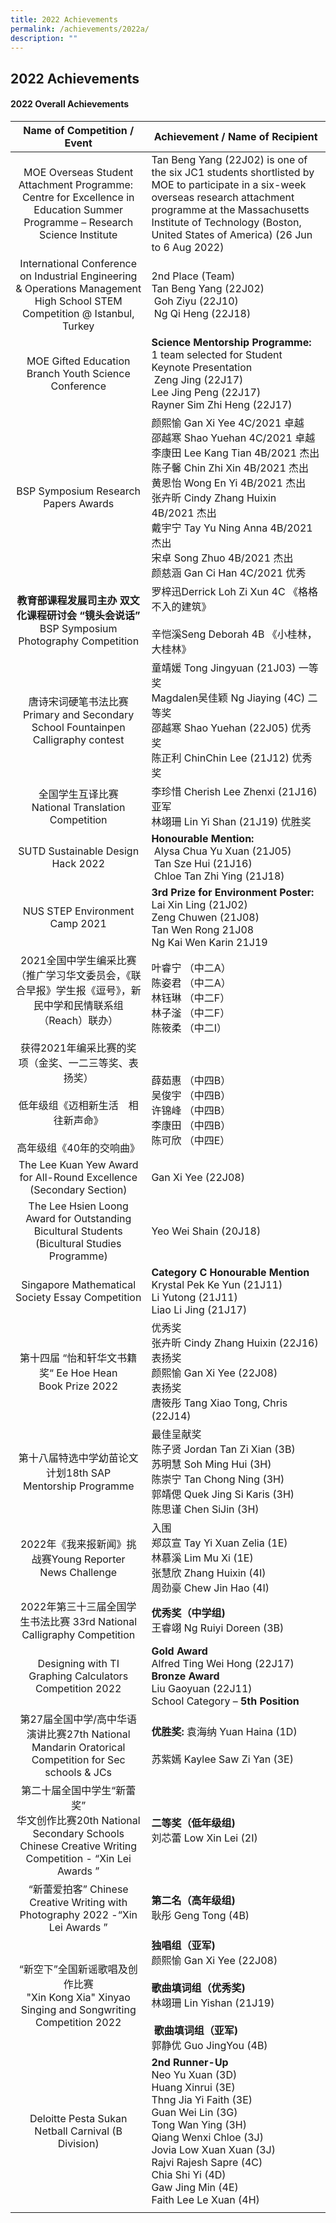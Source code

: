 ```yaml
---
title: 2022 Achievements
permalink: /achievements/2022a/
description: ""
---
```

## 2022 Achievements

#### 2022 Overall Achievements

| Name of Competition / Event | Achievement / Name of Recipient |
|:---:|---|
| MOE Overseas Student Attachment Programme:   Centre for Excellence in Education Summer Programme – Research Science Institute | Tan Beng Yang (22J02) is one of the six JC1 students shortlisted by MOE to participate in a six-week overseas research attachment programme at the Massachusetts Institute of Technology (Boston, United States of America) (26 Jun to 6 Aug 2022) |
| International Conference on Industrial Engineering & Operations Management High School STEM Competition @ Istanbul, Turkey | 2nd Place (Team)  <br>Tan Beng Yang (22J02)  <br> Goh Ziyu (22J10)  <br> Ng Qi Heng (22J18) |
| MOE Gifted Education Branch Youth Science Conference | **Science Mentorship Programme:** <br>1 team selected for Student Keynote Presentation  <br> Zeng Jing (22J17)  <br>Lee Jing Peng (22J17)  <br>Rayner Sim Zhi Heng (22J17) |
| BSP Symposium Research Papers Awards | 颜熙愉 Gan Xi Yee 4C/2021 卓越<br>邵越寒 Shao Yuehan 4C/2021 卓越<br>李康田 Lee Kang Tian 4B/2021 杰出<br>陈子馨 Chin Zhi Xin 4B/2021 杰出<br>黄恩怡 Wong En Yi 4B/2021 杰出<br> 张卉昕 Cindy Zhang Huixin 4B/2021 杰出<br>戴宇宁 Tay Yu Ning Anna 4B/2021 杰出<br>宋卓 Song Zhuo 4B/2021 杰出<br>颜慈涵 Gan Ci Han 4C/2021 优秀 |
| **教育部课程发展司主办** **双文化课程研讨会** **“镜头会说话”** <br>BSP Symposium Photography Competition | 罗梓迅Derrick Loh Zi Xun 4C 《格格不入的建筑》<br><br>辛恺溪Seng Deborah 4B 《小桂林，大桂林》 |
| 唐诗宋词硬笔书法比赛  <br>Primary and Secondary School Fountainpen Calligraphy contest | 童靖媛 Tong Jingyuan (21J03) 一等奖<br>Magdalen吴佳颖 Ng Jiaying (4C) 二等奖<br>邵越寒 Shao Yuehan (22J05) 优秀奖<br>陈正利 ChinChin Lee (21J12) 优秀奖 |
| 全国学生互译比赛  <br>National Translation Competition | 李珍惜 Cherish Lee Zhenxi (21J16) 亚军<br>林翊珊 Lin Yi Shan (21J19) 优胜奖 |
| SUTD Sustainable Design Hack 2022 | **Honourable Mention:**<br> Alysa Chua Yu Xuan (21J05)<br> Tan Sze Hui (21J16)<br> Chloe Tan Zhi Ying (21J18) |
| NUS STEP Environment Camp 2021 | **3rd Prize for Environment Poster:**<br>Lai Xin Ling (21J02)<br>Zeng Chuwen (21J08)<br>Tan Wen Rong 21J08<br>Ng Kai Wen Karin 21J19 |
| 2021全国中学生编采比赛（推广学习华文委员会，《联合早报》学生报《逗号》，新民中学和民情联系组（Reach）联办）<br><bR>获得2021年编采比赛的奖项（金奖、一二三等奖、表扬奖）<br><bR>低年级组《迈相新生活　相往新声命》<br><br>高年级组《40年的交响曲》 | 叶睿宁 （中二A）<br>陈姿君 （中二A）<br>林钰琳 （中二F）<br>林子滏 （中二F）<br>陈筱柔 （中二I）<br><br><br><br>薛茹惠 （中四B）<br>吴俊宇 （中四B）<br>许锦峰 （中四B）<br>李康田 （中四B）<br>陈可欣 （中四E） |
| The Lee Kuan Yew Award for All-Round Excellence (Secondary Section) | Gan Xi Yee (22J08) |
| The Lee Hsien Loong Award for Outstanding<br>Bicultural Students (Bicultural Studies Programme) | Yeo Wei Shain (20J18) |
| Singapore Mathematical Society Essay Competition | **Category C Honourable Mention**  <br>Krystal Pek Ke Yun (21J11)  <br>Li Yutong (21J11)  <br>Liao Li Jing (21J17) |
| 第十四届 “怡和轩华文书籍奖“ Ee Hoe Hean Book Prize 2022 | 优秀奖  <br>张卉昕 Cindy Zhang Huixin (22J16)  <br>表扬奖  <br>颜熙愉 Gan Xi Yee (22J08)  <br>表扬奖  <br>唐筱彤 Tang Xiao Tong, Chris (22J14) |
| 第十八届特选中学幼苗论文计划18th SAP  <br>Mentorship Programme | 最佳呈献奖  <br>陈子贤 Jordan Tan Zi Xian (3B)  <br>苏明慧 Soh Ming Hui (3H)  <br>陈崇宁 Tan Chong Ning (3H)  <br>郭靖偲 Quek Jing Si Karis (3H)  <br>陈思谨 Chen SiJin (3H) |
| 2022年《我来报新闻》挑战赛Young Reporter News Challenge | 入围  <br>郑苡宣 Tay Yi Xuan Zelia (1E)  <br>林慕溪 Lim Mu Xi (1E)  <br>张慧欣 Zhang Huixin (4I)  <br>周劲豪 Chew Jin Hao (4I) |
| 2022年第三十三届全国学生书法比赛 33rd National Calligraphy Competition | **优秀奖（中学组)**<br>王睿翊 Ng Ruiyi Doreen (3B) |
| Designing with TI Graphing Calculators Competition 2022 | **Gold Award**  <br>Alfred Ting Wei Hong (22J17)  <br>**Bronze Award**  <br>Liu Gaoyuan (22J11)    <br>School Category – **5th Position** |
| 第27届全国中学/高中华语演讲比赛27th National Mandarin Oratorical Competition for Sec schools & JCs | **优胜奖:** 袁海纳 Yuan Haina (1D)<br><br>苏紫嫣 Kaylee Saw Zi Yan (3E) |
| 第二十届全国中学生“新蕾奖”<br>华文创作比赛20th National Secondary Schools<br>Chinese Creative Writing<br>Competition - “Xin Lei Awards ” | **二等奖（低年级组)**  <br>刘芯蕾 Low Xin Lei (2I) |
| “新蕾爱拍客” Chinese Creative Writing with<br>Photography 2022 -“Xin Lei Awards ” | **第二名（高年级组)**<br>耿彤 Geng Tong (4B) |
| “新空下”全国新谣歌唱及创作比赛<br>"Xin Kong Xia" Xinyao Singing and Songwriting Competition 2022 | **独唱组（亚军)**<br>颜熙愉 Gan Xi Yee (22J08)<br><br>**歌曲填词组（优秀奖)**<br>林翊珊 Lin Yishan (21J19)<br><br> **歌曲填词组（亚军)**<br>郭静优 Guo JingYou (4B) |
| Deloitte Pesta Sukan Netball Carnival (B Division) | **2nd Runner-Up**<br>Neo Yu Xuan (3D)<br>Huang Xinrui (3E)<br>Thng Jia Yi Faith (3E)<br>Guan Wei Lin (3G)<br>Tong Wan Ying (3H)<br>Qiang Wenxi Chloe (3J)<br>Jovia Low Xuan Xuan (3J) <br>Rajvi Rajesh Sapre (4C)<br>Chia Shi Yi (4D)<br>Gaw Jing Min (4E)<br>Faith Lee Le Xuan (4H) |
|  |  |
